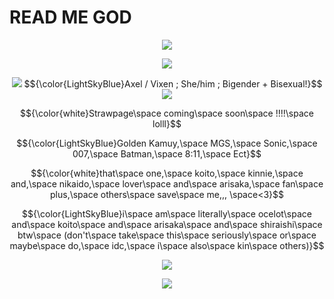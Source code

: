 # READ ME GOD

<p align="center"> <img src=https://cdn.discordapp.com/attachments/1336936123615674370/1364099825808969778/tumblr_3d88685836703f5b6cc10fbc7c0066c4_b07b8c2e_1280.jpg?ex=68087076&is=68071ef6&hm=3e9e088a95c4e5cedc1df768af0bd8ca46c46981a8db077f5a002082703008dc& </p>

<p align="center"> <img src=https://64.media.tumblr.com/5e48c4a0b5bf02cd3993ea08f0ee4f43/0dbd1c76470c6a70-ab/s640x960/9265e9ab13bf73e861cf925c764085d0c6e31233.gifv> </p>

<p align="center"> <img src=https://64.media.tumblr.com/5dbdd69e1a681f14a483b4098da5548e/6e86c1ea1a99a4a0-5b/s250x400/14fe77e93818aede117a8b8f89481e853f2d37a3.gifv> $${\color{LightSkyBlue}Axel / Vixen ; She/him ; Bigender + Bisexual!}$$ <img src=https://64.media.tumblr.com/0dea7b45d8c0b714265531c6b2b1644f/6e86c1ea1a99a4a0-b3/s250x400/23b62945d59135814554d26aae84d26a626bb615.gifv> </p>

<p align="center"> $${\color{white}Strawpage\space coming\space soon\space !!!!\space lolll}$$ </p>

<p align="center">$${\color{LightSkyBlue}Golden Kamuy,\space MGS,\space Sonic,\space 007,\space Batman,\space 8:11,\space Ect}$$</p>

<p align="center">$${\color{white}that\space one,\space koito,\space kinnie,\space and,\space nikaido,\space lover\space and\space arisaka,\space fan\space plus,\space others\space save\space me,,, \space<3}$$ </p>

<p align="center">$${\color{LightSkyBlue}i\space am\space literally\space ocelot\space and\space koito\space and\space arisaka\space and\space shiraishi\space btw\space (don't\space take\space this\space seriously\space or\space maybe\space do,\space idc,\space i\space also\space kin\space others)}$$</p>

<p align="center"> <img src=https://cdn.discordapp.com/attachments/1336936123615674370/1336938307216605256/tumblr_78775c2382129d586802825c954f2827_51d0c9e8_640.webp?ex=6807d813&is=68068693&hm=fb3a08526304b0df6f3fd38d8171fdcd457a94b3301973da40cf6b5b7b7121dc&> </p>
<p align="center"> <img src=https://64.media.tumblr.com/5e48c4a0b5bf02cd3993ea08f0ee4f43/0dbd1c76470c6a70-ab/s640x960/9265e9ab13bf73e861cf925c764085d0c6e31233.gifv> </p>
